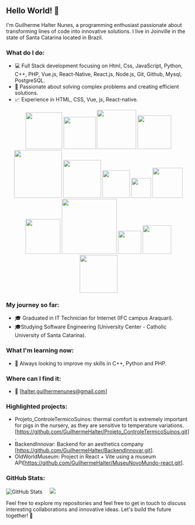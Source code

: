 ## Hello World! 👋

I'm Guilherme Halter Nunes, a programming enthusiast passionate about transforming lines of code into innovative solutions. I live in Joinville in the state of Santa Catarina located in Brazil.

### What do I do:
- 💻 Full Stack development focusing on Html, Css, JavaScript, Python, C++, PHP, Vue.js, React-Native, React.js, Node.js, Git, Github, Mysql, PostgreSQL.
- 🚀 Passionate about solving complex problems and creating efficient solutions.
- 📈 Experience in HTML, CSS, Vue, js, React-native.

<p align="left">
<div align="center">

<img src="https://img.shields.io/badge/-HTML5-1C1C1C?style=plastic&logo=html5&logoColor=E34F26" width="100px"> 
<img src="https://img.shields.io/badge/-CSS3-1C1C1C?style=plastic&logo=css3&logoColor=1572B6" width="88px"> 
<img src="https://img.shields.io/badge/-ReactJs-1C1C1C?logo=react&logoColor=61DAFB&style=plastic" width="107px">
<img src="https://img.shields.io/badge/-VueJs-1C1C1C?logo=vue.js&logoColor=48E691&style=plastic" width="92px"> 
<br>
<img src="https://img.shields.io/badge/-JavaScript-1C1C1C?style=plastic&logo=javascript&logoColor=eed718" width="130px"> 
<img src="https://img.shields.io/badge/-Python-1C1C1C?style=plastic&logo=python&logoColor=3776AB" width="103px">
<img src="https://img.shields.io/badge/-PHP-1C1C1C?style=plastic&logo=php&logoColor=9249FA" width="75px">
<img src="https://img.shields.io/badge/-C-1C1C1C?style=plastic&logo=C&logoColor=A19F9F" width="54px">
<img src="https://img.shields.io/badge/-C++-1C1C1C?style=plastic&logo=Cplusplus&logoColor=F967CC" width="82px">    
<br>
<img src="https://img.shields.io/badge/-MySQL-1C1C1C?style=plastic&logo=mysql&logoColor=4479A1" width="95px">
<img src="https://img.shields.io/badge/-ProstgresSQL-1C1C1C?style=plastic&logo=postgresql&logoColor=4479A1" width="150px">
<img src="https://img.shields.io/badge/-git-1C1C1C?logo=git&logoColor=F05032&style=plastic" width="63px">
<img src="https://img.shields.io/badge/-NPM-1C1C1C?logo=npm&logoColor=CB3837&style=plastic" width="78px"> 
<img src="https://img.shields.io/badge/-Node.js-1C1C1C?style=plastic&logo=Node.js&logoColor=3C873A" width="103px"> 
</div>
</p>

### My journey so far:
- 🎓 Graduated in IT Technician for Internet (IFC campus Araquari).
- 🎓Studying Software Engineering (University Center - Catholic University of Santa Catarina).

### What I'm learning now:
- 🌱 Always looking to improve my skills in C++, Python and PHP.

### Where can I find it:
- 📧 [halter.guilhermenunes@gmail.com]

### Highlighted projects:
- Projeto_ControleTermicoSuinos: thermal comfort is extremely important for pigs in the nursery, as they are sensitive to temperature variations. [https://github.com/GuilhermeHalter/Projeto_ControleTermicoSuinos.git].
- BackendInnovar: Backend for an aesthetics company [https://github.com/GuilhermeHalter/BackendInnovar.git].
- OldWorldMuseum: Project in React + Vite using a museum API[https://github.com/GuilhermeHalter/MuseuNovoMundo-react.git].

### GitHub Stats:
![GitHub Stats](http://github-profile-summary-cards.vercel.app/api/cards/stats?username=GuilhermeHalter&theme=tokyonight)   &nbsp;&nbsp;&nbsp;  ![](http://github-profile-summary-cards.vercel.app/api/cards/repos-per-language?username=GuilhermeHalter&theme=tokyonight&exclude=html,vue)


Feel free to explore my repositories and feel free to get in touch to discuss interesting collaborations and innovative ideas. Let's build the future together! 🚀
